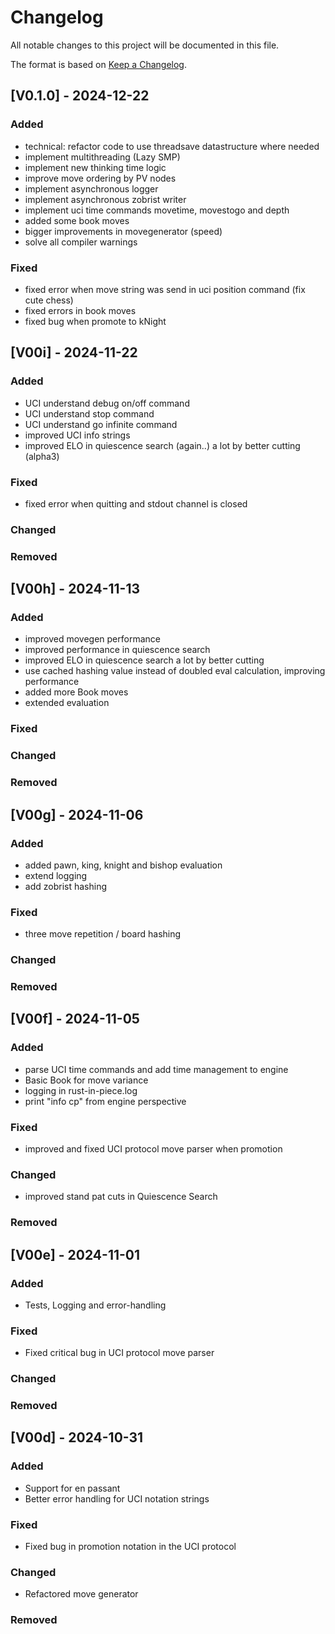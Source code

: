 # Changelog

All notable changes to this project will be documented in this file.

The format is based on [Keep a Changelog](https://keepachangelog.com/en/1.1.0/).


## [V0.1.0] - 2024-12-22

### Added

- technical: refactor code to use threadsave datastructure where needed
- implement multithreading (Lazy SMP)
- implement new thinking time logic
- improve move ordering by PV nodes
- implement asynchronous logger
- implement asynchronous zobrist writer
- implement uci time commands movetime, movestogo and depth
- added some book moves
- bigger improvements in movegenerator (speed)
- solve all compiler warnings

### Fixed

- fixed error when move string was send in uci position command (fix cute chess)
- fixed errors in book moves
- fixed bug when promote to kNight

## [V00i] - 2024-11-22

### Added

- UCI understand debug on/off command
- UCI understand stop command
- UCI understand go infinite command
- improved UCI info strings
- improved ELO in quiescence search (again..) a lot by better cutting (alpha3)

### Fixed

- fixed error when quitting and stdout channel is closed

### Changed

### Removed


## [V00h] - 2024-11-13

### Added

- improved movegen performance
- improved performance in quiescence search
- improved ELO in quiescence search a lot by better cutting
- use cached hashing value instead of doubled eval calculation, improving performance
- added more Book moves
- extended evaluation

### Fixed

### Changed

### Removed

## [V00g] - 2024-11-06

### Added

- added pawn, king, knight and bishop evaluation
- extend logging
- add zobrist hashing

### Fixed

- three move repetition / board hashing

### Changed

### Removed

## [V00f] - 2024-11-05

### Added

- parse UCI time commands and add time management to engine
- Basic Book for move variance
- logging in rust-in-piece.log
- print "info cp" from engine perspective

### Fixed

- improved and fixed UCI protocol move parser when promotion

### Changed

- improved stand pat cuts in Quiescence Search

### Removed

## [V00e] - 2024-11-01

### Added

- Tests, Logging and error-handling

### Fixed

- Fixed critical bug in UCI protocol move parser

### Changed

### Removed

## [V00d] - 2024-10-31

### Added

- Support for en passant
- Better error handling for UCI notation strings

### Fixed

- Fixed bug in promotion notation in the UCI protocol

### Changed

- Refactored move generator

### Removed
